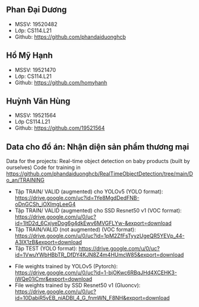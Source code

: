 ## Phan Đại Dương
 - MSSV: 19520482
 - Lớp: CS114.L21
 - Github: https://github.com/phandaiduonghcb
## Hồ Mỹ Hạnh
 - MSSV: 19521470
 - Lớp: CS114.L21
 - Github: https://github.com/homyhanh
## Huỳnh Văn Hùng
 - MSSV: 19521564
 - Lớp CS114.L21
 - Github: https://github.com/19521564
## Data cho đồ án: Nhận diện sản phẩm thương mại
Data for the projects: Real-time object detection on baby products (built by ourselves)
Code for training in https://github.com/phandaiduonghcb/RealTimeObjectDetection/tree/main/Do_an/TRAINING
 - Tập TRAIN/ VALID (augmented) cho YOLOv5 (YOLO format): https://drive.google.com/uc?id=1Ye8MgdDedFNB-oDnGCSh_iOXImgLeeG4
 - Tập TRAIN/ VALID (augmented) cho SSD Resnet50 v1 (VOC format): https://drive.google.com/u/0/uc?id=1ItD2d_6CxjyeDog6g4dkEwv6MVGFLYw-&export=download
 - Tập TRAIN/VALID (not augmented) (VOC format): https://drive.google.com/u/0/uc?id=1pM2ZfFsTyyzUgeQR5YEVp_44-A3IX1zB&export=download
 - Tập TEST (YOLO format): https://drive.google.com/u/0/uc?id=1VwuYWbHBbTR_DfDY4KJN8Z4m4HUmcW85&export=download
 
 * File weights trained by YOLOv5 (Pytorch): https://drive.google.com/u/0/uc?id=1-bjOKwc6RBqJHd4XCEHK3-iWQe01iCmr&export=download
 * File weights trained by SSD Resnet50 v1 (Gluoncv): https://drive.google.com/u/0/uc?id=10DabiR5vEB_niADBl_4_G_fnmWN_F8NH&export=download
